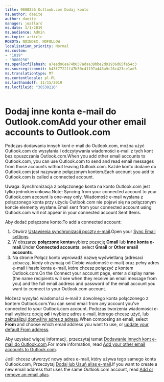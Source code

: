 ```yaml
---
title: 9000236 Outlook.com Dodaj konto
ms.author: daeite
author: daeite
manager: joallard
ms.date: 3/1/2019
ms.audience: Admin
ms.topic: article
ROBOTS: NOINDEX, NOFOLLOW
localization_priority: Normal
ms.custom:
- "1819"
- "9000236"
ms.openlocfilehash: a7eed96ea74b037adaa39bbe2d91936d65fe54c3
ms.sourcegitcommit: b43f77221f47b50c41197a448a9c26c423ce1ad5
ms.translationtype: MT
ms.contentlocale: pl-PL
ms.lasthandoff: 11/15/2019
ms.locfileid: "36538210"
---
```

# <a name="add-your-other-email-accounts-to-outlookcom"></a><span data-ttu-id="059a6-102">Dodaj inne konta e-mail do Outlook.com</span><span class="sxs-lookup"><span data-stu-id="059a6-102">Add your other email accounts to Outlook.com</span></span>

<span data-ttu-id="059a6-103">Podczas dodawania innych kont e-mail do Outlook.com, można użyć Outlook.com do wysyłania i odczytywania wiadomości e-mail z tych kont bez opuszczania Outlook.com.</span><span class="sxs-lookup"><span data-stu-id="059a6-103">When you add other email accounts to Outlook.com, you can use Outlook.com to send and read email messages from those accounts without leaving Outlook.com.</span></span> <span data-ttu-id="059a6-104">Każde konto dodane do Outlook.com jest nazywane połączonym kontem.</span><span class="sxs-lookup"><span data-stu-id="059a6-104">Each account you add to Outlook.com is called a connected account.</span></span>

<span data-ttu-id="059a6-105">Uwaga: Synchronizacja z połączonego konta na konto Outlook.com jest tylko jednokierunkowa.</span><span class="sxs-lookup"><span data-stu-id="059a6-105">Note: Syncing from your connected account to your Outlook.com account is one-way only.</span></span> <span data-ttu-id="059a6-106">Wiadomość e-mail wysłana z połączonego konta przy użyciu Outlook.com nie pojawi się na połączonym koncie elementy wysłane.</span><span class="sxs-lookup"><span data-stu-id="059a6-106">Email sent from your connected account using Outlook.com will not appear in your connected account Sent Items.</span></span>

<span data-ttu-id="059a6-107">Aby dodać połączone konto:</span><span class="sxs-lookup"><span data-stu-id="059a6-107">To add a connected account:</span></span>

1. <span data-ttu-id="059a6-108">Otwórz [Ustawienia synchronizacji poczty e-mail](https://go.microsoft.com/fwlink/?linkid=875264).</span><span class="sxs-lookup"><span data-stu-id="059a6-108">Open your [Sync Email settings](https://go.microsoft.com/fwlink/?linkid=875264).</span></span>
2. <span data-ttu-id="059a6-109">W obszarze **połączone konta**wybierz pozycję **Gmail** lub **inne konta e-mail**.</span><span class="sxs-lookup"><span data-stu-id="059a6-109">Under **Connected accounts**, select **Gmail** or **Other email accounts**.</span></span>
3. <span data-ttu-id="059a6-110">Na stronie Połącz konto wprowadź nazwę wyświetlaną (adresaci zobaczą, kiedy otrzymają od Ciebie wiadomość e-mail) oraz pełny adres e-mail i hasło konta e-mail, które chcesz połączyć z kontem Outlook.com.</span><span class="sxs-lookup"><span data-stu-id="059a6-110">On the Connect your account page, enter a display name (the name recipients will see when they receive an email message from you) and the full email address and password of the email account you want to connect to your Outlook.com account.</span></span>

<span data-ttu-id="059a6-111">Możesz wysyłać wiadomości e-mail z dowolnego konta połączonego z kontem Outlook.com.</span><span class="sxs-lookup"><span data-stu-id="059a6-111">You can send email from any account you've connected to your Outlook.com account.</span></span> <span data-ttu-id="059a6-112">Podczas tworzenia wiadomości e-mail wybierz opcję **od** i wybierz adres e-mail, którego chcesz użyć, lub [zaktualizuj domyślny adres z adresu](https://go.microsoft.com/fwlink/?linkid=875264).</span><span class="sxs-lookup"><span data-stu-id="059a6-112">When composing an email, select **From** and choose which email address you want to use, or [update your default From address](https://go.microsoft.com/fwlink/?linkid=875264).</span></span>

<span data-ttu-id="059a6-113">Aby uzyskać więcej informacji, przeczytaj temat [Dodawanie innych kont e-mail do Outlook.com](https://support.office.com/article/c5224df4-5885-4e79-91ba-523aa743f0ba?wt.mc_id=Office_Outlook_com_Alchemy).</span><span class="sxs-lookup"><span data-stu-id="059a6-113">For more information, read [Add your other email accounts to Outlook.com](https://support.office.com/article/c5224df4-5885-4e79-91ba-523aa743f0ba?wt.mc_id=Office_Outlook_com_Alchemy).</span></span>

<span data-ttu-id="059a6-114">Jeśli chcesz utworzyć nowy adres e-mail, który używa tego samego konta Outlook.com, Przeczytaj [Dodaj lub Usuń alias e-mail](https://support.office.com/article/459b1989-356d-40fa-a689-8f285b13f1f2?wt.mc_id=Office_Outlook_com_Alchemy).</span><span class="sxs-lookup"><span data-stu-id="059a6-114">If you want to create a new email address that uses the same Outlook.com account, read [Add or remove an email alias](https://support.office.com/article/459b1989-356d-40fa-a689-8f285b13f1f2?wt.mc_id=Office_Outlook_com_Alchemy).</span></span>